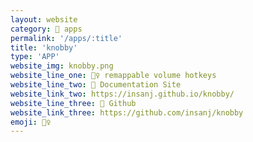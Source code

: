 ```yaml
---
layout: website
category: 🏬 apps
permalink: '/apps/:title'
title: 'knobby'
type: 'APP'
website_img: knobby.png
website_line_one: 🧝‍♀️ remappable volume hotkeys 
website_line_two: 🚀 Documentation Site
website_link_two: https://insanj.github.io/knobby/
website_line_three: 👾 Github
website_link_three: https://github.com/insanj/knobby
emoji: 🧝‍♀️
---
```

